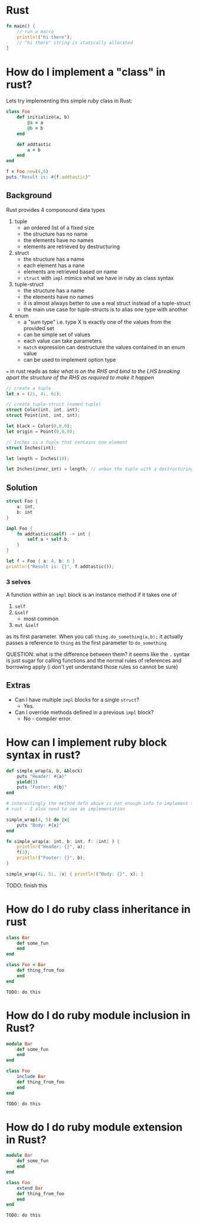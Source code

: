 # Rust

```rust
fn main() {
    // run a macro
    println!("hi there");
    // "hi there" string is statically allocated
}
```

# How do I implement a "class" in rust?

Lets try implementing this simple ruby class in Rust:

```ruby
class Foo
    def initialize(a, b)
        @a = a
        @b = b
    end

    def addtastic
        a + b
    end
end

f = Foo.new(4,6)
puts "Result is: #{f.addtastic}"
```

## Background

Rust provides 4 componound data types

1. tuple
    * an ordered list of a fixed size
    * the structure has no name
    * the elements have no names
    * elements are retrieved by destructuring
2. struct
    * the structure has a name
    * each element has a nane
    * elements are retrieved based on name
    * `struct` with `impl` mimics what we have in ruby as class syntax
3. tuple-struct
    * the structure has a name
    * the elements have no names
    * it is almost always better to use a real struct instead of a tuple-struct
    * the main use case for tuple-structs is to alias one type with another
4. enum
    * a "sum type" i.e. type X is exactly one of the values from the provided set
    * can be simple set of values
    * each value can take parameters
    * `match` expression can destructure the values contained in an enum value
    * can be used to implement option type

`=` in rust reads as _take what is on the RHS and bind to the LHS breaking apart the structure of the RHS as required to make it happen_

```rust
// create a tuple
let x = (2i, 4i, 6i);

// create tuple-struct (named tuple)
struct Color(int, int, int);
struct Point(int, int, int);

let black = Color(0,0,0);
let origin = Point(0,0,0);

// Inches is a tuple that contains one element
struct Inches(int);

let length = Inches(10);

let Inches(inner_int) = length; // unbox the tuple with a destructuring let
```

## Solution

```rust
struct Foo {
    a: int,
    b: int
}

impl Foo {
    fn addtastic(&self) -> int {
        self.a + self.b;
    }
}

let f = Foo { a: 4, b: 6 }
println!("Result is: {}", f.addtastic());
```

### 3 selves

A function within an `impl` block is an instance method if it takes one of

1. `self`
2. `&self`
    * most common
3. `mut &self`

as its first parameter. When you call `thing.do_something(a,b);` it actually
passes a reference to `thing` as the first parameter to `do_something`

QUESTION: what is the difference between them?
    it seems like the `.` syntax is just sugar for calling functions and the normal rules of references and borrowing apply (i don't yet understand those rules so cannot be sure)

## Extras

* Can I have multiple `impl` blocks for a single `struct`?
    * Yes.
* Can I override methods defined in a previous `impl` block?
    * No - compiler error.

# How can I implement ruby block syntax in rust?

```ruby
def simple_wrap(a, b, &block)
    puts "Header: #{a}"
    yield(3)
    puts "Footer: #{b}"
end

# interestingly the method defn above is not enough info to implement this in
# rust - I also need to see an implementation

simple_wrap(4, 5) do |x|
    puts "Body: #{x}"
end

```


```rust
fn simple_wrap(a: int, b: int, f: |int| ) {
    println!("Header: {}", a);
    f(3);
    println!("Footer: {}", b);
}

simple_wrap(4i, 5i, |x| { println!("Body: {}", x); }
```

TODO: finish this



# How do I do ruby class inheritance in rust

```ruby
class Bar
    def some_fun
    end
end

class Foo < Bar
    def thing_from_foo
    end
end
```

    TODO: do this

# How do I do ruby module inclusion in Rust?

```ruby
module Bar
    def some_fun
    end
end

class Foo
    include Bar
    def thing_from_foo
    end
end
```

    TODO: do this

# How do I do ruby module extension in Rust?

```ruby
module Bar
    def some_fun
    end
end

class Foo
    extend Bar
    def thing_from_foo
    end
end
```

    TODO: do this

